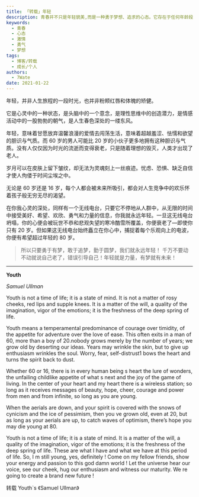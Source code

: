 ```yaml
---
title: 「转载」年轻
description: 青春并不只是年轻貌美,而是一种勇于梦想、追求的心态。它存在于任何年龄段,60岁的人也可能比20岁更有这份气质。只要心中怀有梦想,保持乐观热情,我们就永远年轻。
keywords:
  - 青春
  - 心态
  - 激情
  - 勇气
  - 梦想
tags:
  - 博客/转载
  - 成长/个人
authors:
  - 7Wate
date: 2021-01-22
---
```


年轻，并非人生旅程的一段时光，也并非粉颊红唇和体魄的矫健。

它是心灵中的一种状态，是头脑中的一个意念，是理性思维中的创造潜力，是情感活动中的一股勃勃的朝气，是人生春色深处的一缕东风。

年轻，意味着甘愿放弃温馨浪漫的爱情去闯荡生活，意味着超越羞涩、怯懦和欲望的胆识与气质。而 60 岁的男人可能比 20 岁的小伙子更多地拥有这种胆识与气质。没有人仅仅因为时光的流逝而变得衰老，只是随着理想的毁灭，人类才出现了老人。

岁月可以在皮肤上留下皱纹，却无法为灵魂刻上一丝痕迹。忧虑、恐惧、缺乏自信才使人佝偻于时间尘埃之中。

无论是 60 岁还是 16 岁，每个人都会被未来所吸引，都会对人生竞争中的欢乐怀着孩子般无穷无尽的渴望。

在你我心灵的深处，同样有一个无线电台，只要它不停地从人群中，从无限的时间中接受美好、希望、欢欣、勇气和力量的信息，你我就永远年轻。一旦这无线电台坍塌，你的心便会被玩世不恭和悲观失望的寒冷酷雪所覆盖，你便衰老了—即使你只有 20 岁。但如果这无线电台始终矗立在你心中，捕捉着每个乐观向上的电波，你便有希望超过年轻的 80 岁。

> 所以只要勇于有梦，敢于追梦，勤于圆梦，我们就永远年轻！
> 千万不要动不动就说自己老了，错误引导自己！年轻就是力量，有梦就有未来！

---

**Youth**

*Samuel Ullman*

Youth is not a time of life; it is a state of mind. It is not a matter of rosy cheeks, red lips and supple knees. It is a matter of the will, a quality of the imagination, vigor of the emotions; it is the freshness of the deep spring of life.

Youth means a temperamental predominance of courage over timidity, of the appetite for adventure over the love of ease. This often exits in a man of 60, more than a boy of 20.nobody grows merely by the number of years; we grow old by deserting our ideas. Years may wrinkle the skin, but to give up enthusiasm wrinkles the soul. Worry, fear, self-distrust1 bows the heart and turns the spirit back to dust.

Whether 60 or 16, there is in every human being s heart the lure of wonders, the unfailing childlike appetite of what s next and the joy of the game of living. In the center of your heart and my heart there is a wireless station; so long as it receives messages of beauty, hope, cheer, courage and power from men and from infinite, so long as you are young.

When the aerials are down, and your spirit is covered with the snows of cynicism and the ice of pessimism, then you ve grown old, even at 20, but as long as your aerials are up, to catch waves of optimism, there’s hope you may die young at 80.

Youth is not a time of life; it is a state of mind. It is a matter of the will, a quality of the imagination, vigor of the emotions; it is the freshness of the deep spring of life. These are what I have and what we have at this period of life. So, I m still young, yes, definitely ! Come on my fellow friends, show your energy and passion to this god damn world ! Let the universe hear our voice, see our cheek, hug our enthusiasm and witness our maturity. We re going to create a brand new future !

转载 Youth`s 《Samuel Ullman》
